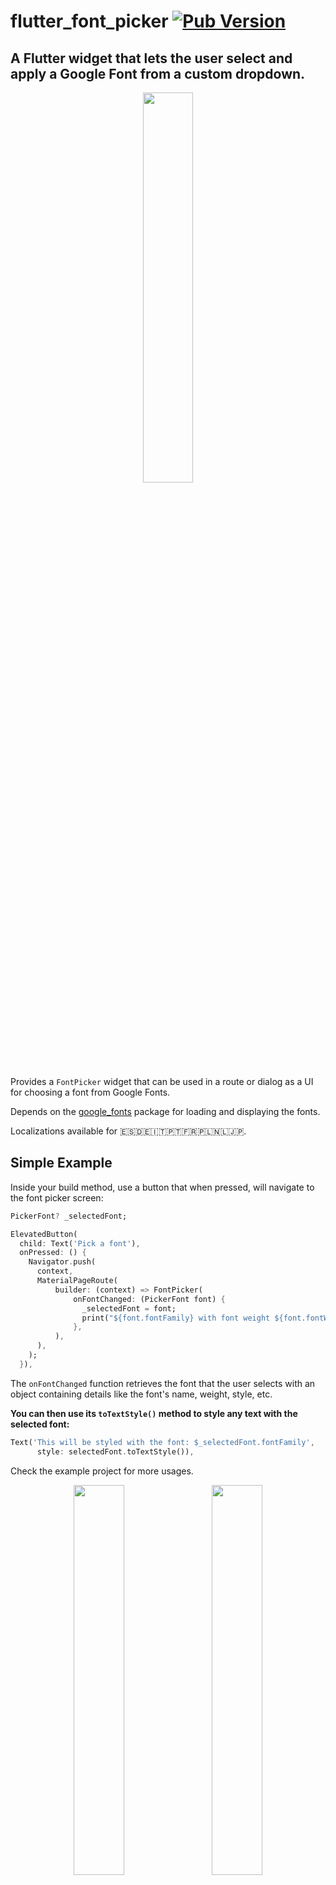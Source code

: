 # flutter_font_picker [![Pub Version](https://img.shields.io/pub/v/flutter_font_picker?label=flutter_font_picker&labelColor=333940&logo=dart)](https://pub.dev/packages/flutter_font_picker)

## A Flutter widget that lets the user select and apply a Google Font from a custom dropdown.


<p align="center">
<img width="40%" src="https://user-images.githubusercontent.com/9117427/129091647-549ab203-501b-4654-9d1c-da74f494cb07.gif"/>
</p>

Provides a `FontPicker` widget that can be used in a route or dialog as a UI for choosing a font from Google Fonts.

Depends on the [google_fonts](https://pub.dev/packages/google_fonts) package for loading and displaying the fonts.

Localizations available for 🇪🇸🇩🇪🇮🇹🇵🇹🇫🇷🇵🇱🇳🇱🇯🇵. 

## Simple Example

Inside your build method, use a button that when pressed, will navigate to the font picker screen:

```dart
PickerFont? _selectedFont;

ElevatedButton(
  child: Text('Pick a font'),
  onPressed: () {
    Navigator.push(
      context,
      MaterialPageRoute(
          builder: (context) => FontPicker(
              onFontChanged: (PickerFont font) {
                _selectedFont = font;
                print("${font.fontFamily} with font weight ${font.fontWeight} and font style ${font.fontStyle}.}");
              },
          ),
      ),
    );
  }),
```

The `onFontChanged` function retrieves the font that the user selects with an object containing details like the font's name, weight, style, etc. 

**You can then use its `toTextStyle()` method to style any text with the selected font:**

```dart
Text('This will be styled with the font: $_selectedFont.fontFamily',
      style: selectedFont.toTextStyle()),
```

Check the example project for more usages.

<p align="center">
  <img width="40%" src="https://user-images.githubusercontent.com/9117427/129081030-19a7df71-77d3-403e-89e9-8ad139b74540.jpg"/>
  &nbsp;&nbsp;&nbsp;
  <img width="40%" src="https://user-images.githubusercontent.com/9117427/129081023-67b0eb01-4bb1-47a2-b252-3a31536f8bb2.jpg"/>
</p>

## FontPicker settings

- `onFontChanged`: (required) the callback that returns a PickerFont object with all the details and methods for the user's selected font.
- `googleFonts`: A list of Google fonts to use in the font picker. By default it contains all 975 fonts included in constants.dart. **You should only use a limited number of them for performance and data saving**, as each font is downloaded and stored to the app's storage when it comes into view. Using up to 100-200 fonts should work fine.
- `initialFontFamily`: The font family to use initially in the font picker. Defaults to 'Roboto'.
- `showFontInfo`: Whether to show font details (category, number of variants) next to each font tile in the list.
- `showFontVariants`: Whether to show font variants (weights and styles) in the font picker. If set to false, user will only be able to select the default variant of each font.
- `showInDialog`: Set this to true if you want to use the font picker inside an AlertDialog (check examples).
- `recentsCount`: Fonts that the user selected before are saved to be shown at the start of the list. Sets how many you want saved as recents.
- `lang`: The language in which to show the UI. Defaults to English (`'en'`). Other options are 🇪🇸🇩🇪🇮🇹🇵🇹🇫🇷🇵🇱🇳🇱🇯🇵 (`'es'`, `'de'`, `'it'`, `'pt'`, `'fr', 'pl', 'nl', 'ja'`). If you need a translation in another language: take a look at the `dictionary` variable in `translations.dart`, and send me (or fix) the translations for your language . 

## FontPicker features

The user can:

- Browse a list of any Google fonts you want.
- Select a variant (font weight and/or style) for each font.
- Filter the fonts by category (serif, sans-serif, handwriting, etc.) or available font glyphs (Latin, Greek, Cyrillic, etc.).
- Search the fonts by name.
- See the most recently used fonts at the top of the list.

### Credits

Inspired by the [FontPicker jQuery plugin](https://github.com/av01d/fontpicker-jquery-plugin).

